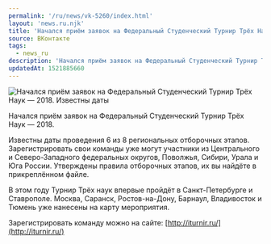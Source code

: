 ```yaml
---
permalink: '/ru/news/vk-5260/index.html'
layout: 'news.ru.njk'
title: 'Начался приём заявок на Федеральный Студенческий Турнир Трёх Наук — 2018.'
source: ВКонтакте
tags:
  - news_ru
description: 'Начался приём заявок на Федеральный Студенческий Турнир Трёх Наук — 2018.'
updatedAt: 1521885660
---
```

![Начался приём заявок на Федеральный Студенческий Турнир Трёх Наук — 2018. Известны даты](https://sun9-7.userapi.com/impf/c830308/v830308629/b4fb0/5JI1U2GwDtY.jpg?size=1280x1262&quality=96&sign=ae0a81af9064b98a9d9cc2f01bc2967e&c_uniq_tag=Gag4p_1tAF943tYc3bC0BuoT0eBpei7fW-RX9TonXdQ&type=album)

Начался приём заявок на Федеральный Студенческий Турнир Трёх Наук — 2018.

Известны даты проведения 6 из 8 региональных отборочных этапов. Зарегистрировать свои команды уже могут участники из Центрального и Северо-Западного федеральных округов, Поволжья, Сибири, Урала и Юга России. Утверждены правила отборочных этапов, их вы найдёте в прикреплённом файле.

В этом году Турнир Трёх наук впервые пройдёт в Санкт-Петербурге и Ставрополе. Москва, Саранск, Ростов-на-Дону, Барнаул, Владивосток и Тюмень уже нанесены на карту мероприятия.

Зарегистрировать команду можно на сайте: [http://iturnir.ru/](http://iturnir.ru/)
